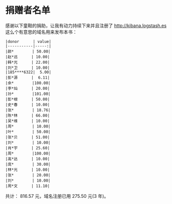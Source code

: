 捐赠者名单
===============

感谢以下童鞋的捐助，让我有动力持续下来并且注册了 <http://kibana.logstash.es> 这么个有意思的域名用来发布本书：

    |donor      | value|
    |-----------|-----:|
    |颜*        | 50.00|
    |赵*远      | 10.00|
    |韩*光      | 22.00|
    |刘*卫      | 10.00|
    |185****6322|  5.00|
    |彭*源      |  6.11|
    |余*        |100.00|
    |李*灿      | 20.00|
    |孙*        |101.00|
    |彭*根      | 50.00|
    |史*春      | 10.00|
    |张*        | 18.76|
    |陈*林      | 66.00|
    |吴*维      | 10.00|
    |周*        | 10.00|
    |叶*        | 50.00|
    |张*贝      | 51.00|
    |刘*        | 10.00|
    |肖*宇      | 25.60|
    |周*        |100.00|
    |高*达      | 10.00|
    |庞*        | 30.00|
    |林*光      | 10.00|
    |张*        | 20.00|
    |刘*        | 10.00|
    |周*文      | 11.10|

共计： 816.57 元，域名注册已用 275.50 元(3 年)。
